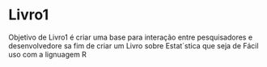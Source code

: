 
# Livro1

<!-- badges: start -->
<!-- badges: end -->

Objetivo de Livro1 é criar uma base para interação entre pesquisadores e desenvolvedore sa fim de criar um Livro sobre Estat´stica que seja de Fácil uso com a lignuagem R

